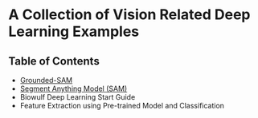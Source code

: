 # A Collection of Vision Related Deep Learning Examples

## Table of Contents
* [Grounded-SAM](https://github.com/yliu7366/yliu_utilities/tree/master/tutorials/Grounded-SAM)
* [Segment Anything Model (SAM)](https://github.com/yliu7366/yliu_utilities/tree/master/tutorials/SAM)
* Biowulf Deep Learning Start Guide
* Feature Extraction using Pre-trained Model and Classification
